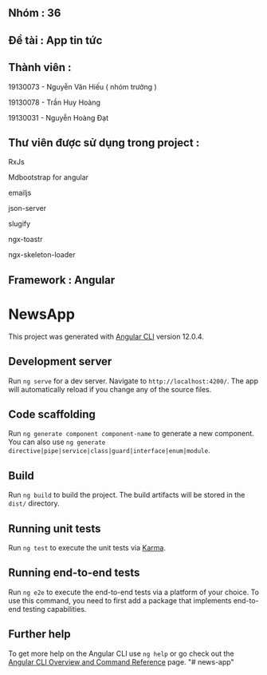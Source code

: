 ## Nhóm : 36
## Đề tài : App tin tức
## Thành viên :
<p>19130073 - Nguyễn Văn Hiếu ( nhóm trưởng )</p>
<p>19130078 - Trần Huy Hoàng</p>
<p>19130031 - Nguyễn Hoàng Đạt</p>

## Thư viên được sử dụng trong project :
<p>RxJs</p>
<p>Mdbootstrap for angular</p>
<p>emailjs</p>
<p>json-server</p>
<p>slugify</p>
<p>ngx-toastr</p>
<p>ngx-skeleton-loader</p>

## Framework : Angular

# NewsApp

This project was generated with [Angular CLI](https://github.com/angular/angular-cli) version 12.0.4.

## Development server

Run `ng serve` for a dev server. Navigate to `http://localhost:4200/`. The app will automatically reload if you change any of the source files.

## Code scaffolding

Run `ng generate component component-name` to generate a new component. You can also use `ng generate directive|pipe|service|class|guard|interface|enum|module`.

## Build

Run `ng build` to build the project. The build artifacts will be stored in the `dist/` directory.

## Running unit tests

Run `ng test` to execute the unit tests via [Karma](https://karma-runner.github.io).

## Running end-to-end tests

Run `ng e2e` to execute the end-to-end tests via a platform of your choice. To use this command, you need to first add a package that implements end-to-end testing capabilities.

## Further help

To get more help on the Angular CLI use `ng help` or go check out the [Angular CLI Overview and Command Reference](https://angular.io/cli) page.
"# news-app"
